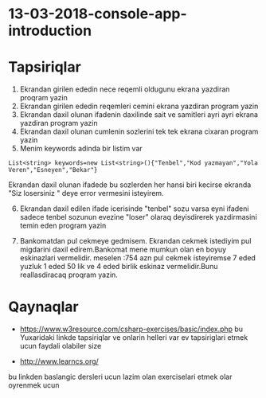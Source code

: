 # 13-03-2018-console-app-introduction

# Tapsiriqlar

1. Ekrandan girilen ededin nece reqemli oldugunu ekrana yazdiran proqram yazin
2. Ekrandan girilen ededin reqemleri cemini ekrana yazdiran program yazin
3. Ekrandan daxil olunan ifadenin daxilinde sait ve samitleri ayri ayri ekrana yazdiran program yazin
4. Ekrandan daxil olunan cumlenin sozlerini tek tek ekrana cixaran program yazin
5. Menim keywords adinda bir listim var

```
List<string> keywords=new List<string>(){"Tenbel","Kod yazmayan","Yola Veren","Esneyen","Bekar"}

```

Ekrandan daxil olunan ifadede bu sozlerden her hansi biri kecirse ekranda "Siz losersiniz " deye error vermesini isteyirem.

6. Ekrandan daxil edilen ifade icerisinde "tenbel" sozu varsa eyni ifadeni sadece tenbel sozunun evezine "loser" olaraq deyisdirerek yazdirmasini temin eden program yazin

7. Bankomatdan pul cekmeye gedmisem. Ekrandan cekmek istediyim pul migdarini daxil edirem.Bankomat mene mumkun olan en boyuy eskinazlari vermelidir.
meselen :754 azn pul cekmek isteyiremse 7 eded yuzluk 1 eded 50 lik ve 4 eded birlik eskinaz vermelidir.Bunu reallasdiracaq proqram yazin.


# Qaynaqlar 

- https://www.w3resource.com/csharp-exercises/basic/index.php bu 
Yuxaridaki linkde tapsiriqlar ve onlarin helleri var ev tapsiriglari etmek ucun faydali olabiler size

- http://www.learncs.org/

bu linkden baslangic dersleri ucun lazim olan exerciselari etmek olar oyrenmek ucun
